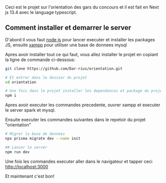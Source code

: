 Ceci est le projet sur l'orientation des gars du concours et il est fait en Next js 13.4 avec le language typescript.

## Comment installer et demarrer le server

D'abord il vous faut [node js](https://nodejs.org/en) pour lancer executer et installer les packages JS, ensuite [xampp](https://www.apachefriends.org/fr/index.html) pour utiliser une base de donnees mysql

Apres avoir installer tout ce qui faut, vous allez installer le projet en copiant la ligne de commande ci-dessous:

```bash
git clone https://github.com/Dar-rius/orientation.git

# Et entrer dans le dossier du projet
cd orientation

# Une fois dans le projet installer les dependances et package du projet
npm i
```

Apres avoir executer les commandes precedente, ouvrer xampp et executer le server spark et mysql.

Ensuite executer les commandes suivantes dans le repetoir du projet "orientation"

```bash
# Migrer la base de donnees
npx prisma migrate dev --name init

## Lancer le server
npm run dev
```

Une fois les commandes executer aller dans le navigateur et tapper ceci [http://localhost:3000](http://localhost:3000)

Et maintenant c'est bon! 

